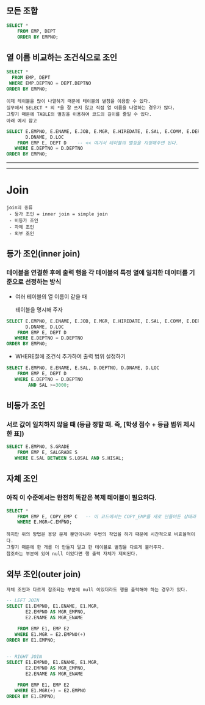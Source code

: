 ## 모든 조합
```SQL
SELECT *
    FROM EMP, DEPT
    ORDER BY EMPNO;
```

## 열 이름 비교하는 조건식으로 조인
```SQL
SELECT *
  FROM EMP, DEPT
 WHERE EMP.DEPTNO = DEPT.DEPTNO
ORDER BY EMPNO;

```

```TEXT
이제 테이블을 많이 나열하기 때문에 테이블의 별칭을 이용할 수 있다.
실무에서 SELECT * 의 *을 잘 쓰지 않고 직접 열 이름을 나열하는 경우가 많다.
그렇기 때문에 TABLE의 별칭을 이용하여 코드의 길이를 줄일 수 있다.
아래 예시 참고
```
```SQL
SELECT E.EMPNO, E.ENAME, E.JOB, E.MGR, E.HIREDATE, E.SAL, E.COMM, E.DEPTNO,
       D.DNAME, D.LOC
    FROM EMP E, DEPT D    -- << 여기서 테이블의 별칭을 지정해주면 된다.
   WHERE E.DEPTNO = D.DEPTNO
ORDER BY EMPNO;
```

***
***
# Join
```text
join의 종류
 - 등가 조인 = inner join = simple join
 - 비등가 조인
 - 자체 조인
 - 외부 조인
```

## 등가 조인(inner join)
### 테이블을 연결한 후에 출력 행을 각 테이블의 특정 열에 일치한 데이터를 기준으로 선정하는 방식
- 여러 테이블의 열 이름이 같을 때

  테이블을 명시해 주자

```SQL
SELECT E.EMPNO, E.ENAME, E.JOB, E.MGR, E.HIREDATE, E.SAL, E.COMM, E.DEPTNO,
       D.DNAME, D.LOC
    FROM EMP E, DEPT D
   WHERE E.DEPTNO = D.DEPTNO
ORDER BY EMPNO;
```

- WHERE절에 조건식 추가하여 출력 범위 설정하기
```SQL
SELECT E.EMPNO, E.ENAME, E.SAL, D.DEPTNO, D.DNAME, D.LOC
    FROM EMP E, DEPT D
   WHERE E.DEPTNO = D.DEPTNO
        AND SAL >=3000;
```

## 비등가 조인
### 서로 값이 일치하지 않을 때 (등급 정할 때. 즉, [학생 점수 + 등급 범위 제시한 표])
```SQL
SELECT E.EMPNO, S.GRADE
    FROM EMP E, SALGRADE S
   WHERE E.SAL BETWEEN S.LOSAL AND S.HISAL;
```

## 자체 조인
### 아직 이 수준에서는 완전히 똑같은 복제 테이블이 필요하다.
```SQL
SELECT *
    FROM EMP E, COPY_EMP C   -- 이 코드에서는 COPY_EMP를 새로 만들어둔 상태라 가정했을 때다.
    WHERE E.MGR=C.EMPNO;
```
```text
하지만 위의 방법은 용량 문제 뿐만아니라 두번의 작업을 하기 때문에 시간적으로 비효율적이다.
그렇기 때문에 한 개를 더 만들지 말고 한 테이블로 별칭을 다르게 불러주자.
참조하는 부분에 있어 null 이있다면 행 출력 자체가 제외된다.
```

## 외부 조인(outer join)
```text
자체 조인과 다르게 참조되는 부분에 null 이있더라도 행을 출력해야 하는 경우가 있다. 
```
```SQL
-- LEFT JOIN
SELECT E1.EMPNO, E1.ENAME, E1.MGR,
       E2.EMPNO AS MGR_EMPNO,
       E2.ENAME AS MGR_ENAME
       
    FROM EMP E1, EMP E2
   WHERE E1.MGR = E2.EMPNO(+)
ORDER BY E1.EMPNO;


-- RIGHT JOIN
SELECT E1.EMPNO, E1.ENAME, E1.MGR,
       E2.EMPNO AS MGR_EMPNO,
       E2.ENAME AS MGR_ENAME
       
    FROM EMP E1, EMP E2
   WHERE E1.MGR(+) = E2.EMPNO
ORDER BY E1.EMPNO;
```

